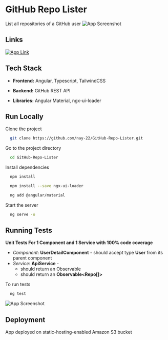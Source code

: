 
# GitHub Repo Lister
List all repositories of a GitHub user
![App Screenshot](https://repo-lister.s3.ap-south-1.amazonaws.com/angular+page.jpeg)

## Links
[![App Link](https://img.shields.io/badge/Link-000?style=for-the-badge&logo=ko-fi&logoColor=white)](http://repo-lister.s3-website.ap-south-1.amazonaws.com/)


## Tech Stack

* **Frontend:** Angular, Typescript, TailwindCSS

* **Backend:** GitHub REST API

* **Libraries:** Angular Material, ngx-ui-loader



## Run Locally

Clone the project

```bash
  git clone https://github.com/nay-22/GitHub-Repo-Lister.git
```

Go to the project directory

```bash
  cd GitHub-Repo-Lister
```

Install dependencies

```bash
  npm install
```

```bash
  npm install --save ngx-ui-loader
```

```bash
  ng add @angular/material
```

Start the server

```bash
  ng serve -o
```

## Running Tests

**Unit Tests For 1 Component and 1 Service with 100% code coverage**
* *Component*: **UserDetailComponent** - should accept type **User** from its parent component
* *Service*: **ApiService** - 
    * should return an Observable<User>
    * should return an **Observable<Repo[]>**

To run tests
```bash
  ng test
```
![App Screenshot](https://repo-lister.s3.ap-south-1.amazonaws.com/angular+test.jpeg)

## Deployment

App deployed on static-hosting-enabled Amazon S3 bucket


